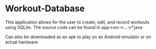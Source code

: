 # Workout-Database
This application allows for the user to create, edit, and record workouts using SQLite. 
The source code can be found in app->src->...->*.java

Can also be downloaded as an apk to play on an Android emulator or on actual hardware
